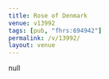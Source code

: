 ```yaml
---
title: Rose of Denmark
venue: v13992
tags: [pub, "fhrs:694942"]
permalink: /v/13992/
layout: venue
---
```

null
